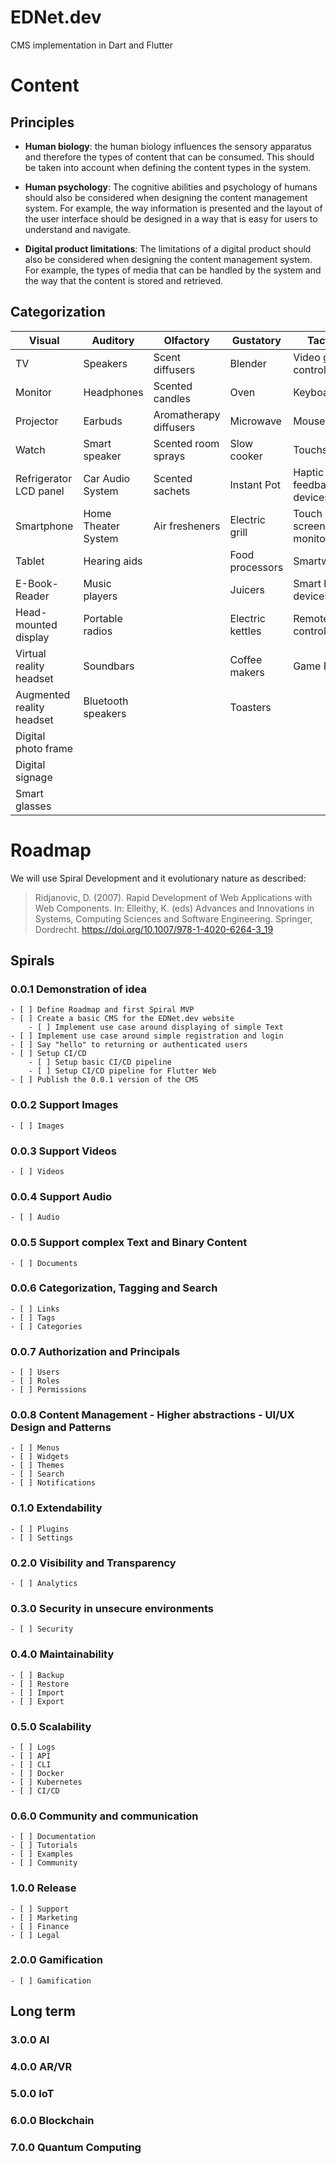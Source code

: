 # EDNet.dev
CMS implementation in Dart and Flutter

# Content
## Principles
- **Human biology**: the human biology influences the sensory apparatus and therefore the types of content that can be consumed. This should be taken into account when defining the content types in the system.

- **Human psychology**: The cognitive abilities and psychology of humans should also be considered when designing the content management system. For example, the way information is presented and the layout of the user interface should be designed in a way that is easy for users to understand and navigate.

- **Digital product limitations**: The limitations of a digital product should also be considered when designing the content management system. For example, the types of media that can be handled by the system and the way that the content is stored and retrieved.


## Categorization
| Visual | Auditory | Olfactory | Gustatory | Tactile |
|---|---|---|---|---|
| TV | Speakers | Scent diffusers | Blender | Video game controller |
| Monitor | Headphones | Scented candles | Oven | Keyboard |
| Projector | Earbuds | Aromatherapy diffusers | Microwave | Mouse |
| Watch | Smart speaker | Scented room sprays | Slow cooker | Touchscreen |
| Refrigerator LCD panel | Car Audio System | Scented sachets | Instant Pot | Haptic feedback devices |
| Smartphone | Home Theater System | Air fresheners | Electric grill | Touch screen monitors |
| Tablet | Hearing aids |  | Food processors | Smartwatch |
| E-Book-Reader | Music players |  | Juicers | Smart home devices |
| Head-mounted display | Portable radios |  | Electric kettles | Remote controls |
| Virtual reality headset | Soundbars |  | Coffee makers | Game Pad |
| Augmented reality headset | Bluetooth speakers |  | Toasters |  |
| Digital photo frame |  |  |  |  |
| Digital signage |  |  |  |  |
| Smart glasses |  |  |  |  |



# Roadmap
We will use Spiral Development and it evolutionary nature as described:
> Ridjanovic, D. (2007). Rapid Development of Web Applications with Web Components. In: Elleithy, K. (eds) Advances and Innovations in Systems, Computing Sciences and Software Engineering. Springer, Dordrecht. https://doi.org/10.1007/978-1-4020-6264-3_19
## Spirals
### 0.0.1 Demonstration of idea
    - [ ] Define Roadmap and first Spiral MVP
    - [ ] Create a basic CMS for the EDNet.dev website
        - [ ] Implement use case around displaying of simple Text
    - [ ] Implement use case around simple registration and login
    - [ ] Say "hello" to returning or authenticated users
    - [ ] Setup CI/CD
        - [ ] Setup basic CI/CD pipeline
        - [ ] Setup CI/CD pipeline for Flutter Web
    - [ ] Publish the 0.0.1 version of the CMS

### 0.0.2 Support Images
    - [ ] Images

### 0.0.3 Support Videos
    - [ ] Videos

### 0.0.4 Support Audio
    - [ ] Audio

### 0.0.5 Support complex Text and Binary Content
    - [ ] Documents

### 0.0.6 Categorization, Tagging and Search
    - [ ] Links
    - [ ] Tags
    - [ ] Categories

### 0.0.7 Authorization and Principals
    - [ ] Users
    - [ ] Roles
    - [ ] Permissions

### 0.0.8 Content Management - Higher abstractions - UI/UX Design and Patterns
    - [ ] Menus
    - [ ] Widgets
    - [ ] Themes
    - [ ] Search
    - [ ] Notifications

### 0.1.0 Extendability
    - [ ] Plugins
    - [ ] Settings

### 0.2.0 Visibility and Transparency
    - [ ] Analytics

### 0.3.0 Security in unsecure environments
    - [ ] Security

### 0.4.0 Maintainability
    - [ ] Backup
    - [ ] Restore
    - [ ] Import
    - [ ] Export

### 0.5.0 Scalability
    - [ ] Logs
    - [ ] API
    - [ ] CLI
    - [ ] Docker
    - [ ] Kubernetes
    - [ ] CI/CD

### 0.6.0 Community and communication
    - [ ] Documentation
    - [ ] Tutorials
    - [ ] Examples
    - [ ] Community

### 1.0.0 Release
    - [ ] Support
    - [ ] Marketing
    - [ ] Finance
    - [ ] Legal

### 2.0.0 Gamification
    - [ ] Gamification

## Long term

### 3.0.0 AI

### 4.0.0 AR/VR

### 5.0.0 IoT

### 6.0.0 Blockchain

### 7.0.0 Quantum Computing